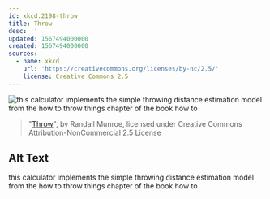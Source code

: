 ```yaml
---
id: xkcd.2198-throw
title: Throw
desc: ''
updated: 1567494000000
created: 1567494000000
sources:
  - name: xkcd
    url: 'https://creativecommons.org/licenses/by-nc/2.5/'
    license: Creative Commons 2.5
---
```

![this calculator implements the simple throwing distance estimation model from the how to throw things chapter of the book how to](https://imgs.xkcd.com/comics/throw.png)
> "[Throw](https://xkcd.com/2198/)", by Randall Munroe, licensed under Creative Commons Attribution-NonCommercial 2.5 License

## Alt Text
this calculator implements the simple throwing distance estimation model from the how to throw things chapter of the book how to
